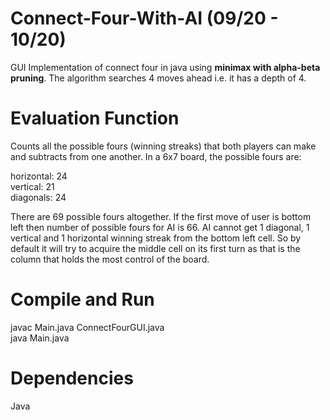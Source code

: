 # Connect-Four-With-AI (09/20 - 10/20)
GUI Implementation of connect four in java using <strong>minimax with alpha-beta pruning</strong>.
The algorithm searches 4 moves ahead i.e. it has a depth of 4.

# Evaluation Function
Counts all the possible fours (winning streaks) that both players can make and subtracts
from one another. In a 6x7 board, the possible fours are: <br>

horizontal: 24 <br>
vertical: 21 <br>
diagonals: 24 <br>

There are 69 possible fours altogether. If the first move of user is bottom left then number of possible fours for AI is 66.
AI cannot get 1 diagonal, 1 vertical and 1 horizontal winning streak from the bottom left cell. So by default it will
try to acquire the middle cell on its first turn as that is the column that holds the most control of the board.

# Compile and Run
javac Main.java ConnectFourGUI.java <br>
java Main.java

# Dependencies
Java
